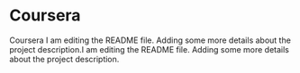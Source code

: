 # Coursera
Coursera
I am editing the README file. Adding some more details about the project description.I am editing the README file. Adding some more details about the project description.
